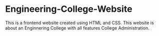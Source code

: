 # Engineering-College-Website
This is a frontend website created using HTML and CSS. This website is about an Enginnering College with all features College Administration.
